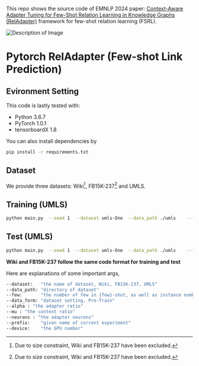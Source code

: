 This repo shows the source code of EMNLP 2024 paper: [Context-Aware Adapter Tuning for Few-Shot Relation Learning in Knowledge Graphs (RelAdapter)](https://arxiv.org/pdf/2410.09123) framework for few-shot relation learning (FSRL).

![Description of Image](images/framework.jpg)


# Pytorch RelAdapter (Few-shot Link Prediction)

## Evironment Setting
This code is lastly tested with:
* Python 3.6.7
* PyTorch 1.0.1
* tensorboardX 1.8

You can also install dependencies by
```bash
pip install -r requirements.txt
```

## Dataset
We provide three datasets: Wiki[^1], FB15K-237[^1] and UMLS.


## Training (UMLS)
```bash
python main.py  --seed 1  --dataset umls-One  --data_path ./umls    --few 3  --step train  --mu 0.3  --alpha 0.1 --neuron 50    --eval_by_rel False   --prefix umlsone_3shot_pretrain  --device 0
```

## Test (UMLS)
```bash
python main.py  --seed 1  --dataset umls-One  --data_path ./umls    --few 3  --step test  --mu 0.3  --alpha 0.1 --neuron 50    --eval_by_rel True --prefix umlsone_3shot_pretrain  --device 0
```
**Wiki and FB15K-237 follow the same code format for training and test**

Here are explanations of some important args,

```bash
--dataset:   "the name of dataset, Wiki, FB15K-237, UMLS"
--data_path: "directory of dataset"
--few:       "the number of few in {few}-shot, as well as instance number in support set"
--data_form: "dataset setting, Pre-Train"
--alpha : "the adapter ratio"
--mu : "the context ratio"
--neurons : "the adapter neurons"
--prefix:    "given name of current experiment"
--device:    "the GPU number"
```
[^1]: Due to size constraint, Wiki and FB15K-237 have been excluded.



